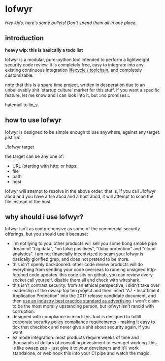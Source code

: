# lofwyr

*Hey kids, here's some bullets! Don't spend them all in one place.*

## introduction

**heavy wip: this is basically a todo list**

lofwyr is a modular, pure-python tool intended to perform a lightweight security code review. it is completely free, easy to integrate into any existing continuous integration [lifecycle / toolchain](http://lmgtfy.com/?q=github+web+hook), and completely customizable.

note that this is a spare time project, written in desperation due to an unbelievably shit 'startup culture' market for this stuff. if you want a specific feature, let me know and i can look into it, but ::no promises::.

hatemail to lin\_s.

## how to use lofwyr
lofwyr is designed to be simple enough to use anywhere, against any target. just run:

./lofwyr target

the target can be any one of:

- URL (starting with http: or https:
- file
- path
- host

lofwyr will attempt to resolve in the above order: that is, if you call ./lofwyr abcd and you have a file abcd and a host abcd, it will attempt to scan the file instead of the host

## why should i use lofwyr?
lofwyr isn't as comprehensive as some of the commercial security offerings, but you should use it because:

* i'm not lying to you: other products will sell you some bong smoke pipe dream of "big data", "no false positives", "0day protection" and "cloud analytics". i am not financially incentvized to scam you: lofwyr is basically glorified grep, and does not pretend to be more.
* this isn't openly backdoored: other code review products will do everything from sending your code overseas to running unsigned http-fetched code updates. this code sits on github, you can review every socket call yourself, disable them all and check with wireshark.
* this isn't contrast security: from an ethical perspective, i didn't take over leadership of the owasp top ten project and then insert "A7 - Insufficient Application Protection" into the 2017 release candidate document, and then [use an industry best practice standard as advertising](http://www.skeletonscribe.net/2017/04/abusing-owasp.html). i won't claim to be the most morally upstanding person, but lofwyr isn't rancid with corruption.
* designed with compliance in mind: this tool is designed to fulfill corporate security policy compliance requirements - making it easy to tick that checkbox and never give a shit about security again, if you want.
* ez mode integration: most products require weeks of time and thousands of dollars of consulting investment to even get working. this is like owasp zap - just give it to your developers and it'll work standalone, or web hook this into your CI pipe and watch the magic.

